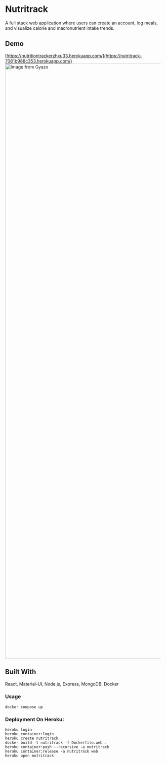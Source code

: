 # Nutritrack
A full stack web application where users can create an account, log meals, and visualize calorie and macronutrient intake trends.
## Demo
[https://nutritiontrackerzhxu33.herokuapp.com/](https://nutritrack-7081b988c353.herokuapp.com/)
<a href="https://gyazo.com/1289e8ba9c4a76cf4a50b5fae8ee6d1b"><img src="https://i.gyazo.com/1289e8ba9c4a76cf4a50b5fae8ee6d1b.gif" alt="Image from Gyazo" width="1919.999999999999"/></a>
## Built With
React, Material-UI, Node.js, Express, MongoDB, Docker
### Usage
  ```
  docker compose up
  ```
### Deployment On Heroku:
```
heroku login
heroku container:login
heroku create nutritrack
docker build -t nutritrack -f Dockerfile.web .
heroku container:push --recursive -a nutritrack
heroku container:release -a nutritrack web
heroku open nutritrack
```
